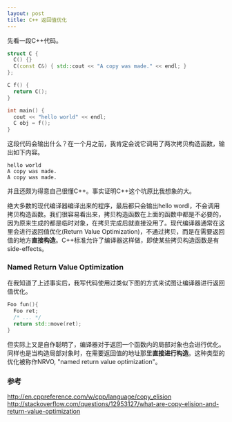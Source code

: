 ```yaml
---
layout: post
title: C++ 返回值优化
---
```


先看一段C++代码。

```C++
struct C {
  C() {}
  C(const C&) { std::cout << "A copy was made." << endl; }
};

C f() {
  return C();
}

int main() {
  cout << "hello world" << endl;
  C obj = f();
}
```

这段代码会输出什么？在一个月之前，我肯定会说它调用了两次拷贝构造函数，输出如下内容。

```
hello world
A copy was made. 
A copy was made. 
```
并且还颇为得意自己很懂C++。事实证明C++这个坑原比我想象的大。

绝大多数的现代编译器编译出来的程序，最后都只会输出hello wordl，不会调用拷贝构造函数。我们很容易看出来，拷贝构造函数在上面的函数中都是不必要的，因为原来生成的都是临时对象，在拷贝完成后就直接没用了。现代编译器通常在这里会进行返回值优化(Return Value Optimization)，不通过拷贝，而是在需要返回值的地方**直接构造**。C++标准允许了编译器这样做，即使某些拷贝构造函数是有side-effects。

### Named Return Value Optimization

在我知道了上述事实后，我写代码使用过类似下图的方式来试图让编译器进行返回值优化。

```C++
Foo fun(){
  Foo ret;
  /* ... */
  return std::move(ret);
}
```
但实际上又是自作聪明了，编译器对于返回一个函数内的局部对象也会进行优化。同样也是当构造局部对象时，在需要返回值的地址那里**直接进行构造**。这种类型的优化被称作NRVO, "named return value optimization"。

### 参考

<http://en.cppreference.com/w/cpp/language/copy_elision>
<http://stackoverflow.com/questions/12953127/what-are-copy-elision-and-return-value-optimization>

